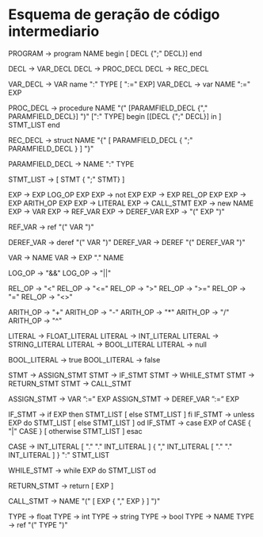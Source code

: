 # Esquema de geração de código intermediario

PROGRAM → program NAME begin [ DECL {";" DECL}] end

DECL → VAR_DECL 
DECL → PROC_DECL 
DECL → REC_DECL

VAR_DECL → VAR name ":" TYPE [ ":=" EXP]
VAR_DECL → var NAME ":=" EXP

PROC_DECL → procedure NAME "(" [PARAMFIELD_DECL {"," PARAMFIELD_DECL}] ")" [":" TYPE] begin [[DECL {";" DECL}] in ] STMT_LIST end

REC_DECL → struct NAME "{" [ PARAMFIELD_DECL { ";" PARAMFIELD_DECL } ] "}"

PARAMFIELD_DECL → NAME ":" TYPE

STMT_LIST → [ STMT { ";" STMT} ]

EXP → EXP LOG_OP EXP
EXP → not EXP
EXP → EXP REL_OP EXP
EXP → EXP ARITH_OP EXP
EXP → LITERAL
EXP → CALL_STMT
EXP → new NAME
EXP → VAR
EXP → REF_VAR
EXP → DEREF_VAR
EXP → "(" EXP ")"

REF_VAR → ref "(" VAR ")"

DEREF_VAR → deref "(" VAR ")"
DEREF_VAR → DEREF "(" DEREF_VAR ")"

VAR → NAME 
VAR → EXP "." NAME

LOG_OP → "&&" 
LOG_OP → "||"

REL_OP → "<"
REL_OP → "<="
REL_OP → ">"
REL_OP → ">="
REL_OP → "="
REL_OP → "<>"

ARITH_OP → "+"
ARITH_OP → "-"
ARITH_OP → "*"
ARITH_OP → "/"
ARITH_OP → "^"

LITERAL → FLOAT_LITERAL 
LITERAL → INT_LITERAL 
LITERAL → STRING_LITERAL 
LITERAL → BOOL_LITERAL 
LITERAL → null

BOOL_LITERAL → true 
BOOL_LITERAL → false

STMT → ASSIGN_STMT
STMT → IF_STMT
STMT → WHILE_STMT
STMT → RETURN_STMT
STMT → CALL_STMT

ASSIGN_STMT → VAR ”:=” EXP 
ASSIGN_STMT → DEREF_VAR ”:=” EXP

IF_STMT → if EXP then STMT_LIST [ else STMT_LIST ] fi
IF_STMT → unless EXP do STMT_LIST [ else STMT_LIST ] od
IF_STMT → case EXP of CASE { "|" CASE } [ otherwise STMT_LIST ] esac

CASE → INT_LITERAL [ "." "." INT_LITERAL ] { "," INT_LITERAL [ "." "." INT_LITERAL ] } ":" STMT_LIST

WHILE_STMT → while EXP do STMT_LIST od

RETURN_STMT → return [ EXP ]

CALL_STMT → NAME "(" [ EXP { "," EXP } ] ")"

TYPE → float 
TYPE → int 
TYPE → string 
TYPE → bool 
TYPE → NAME 
TYPE → ref "(" TYPE ")"